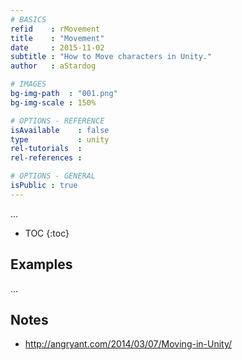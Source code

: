 ```yaml
---
# BASICS
refid    : rMovement
title    : "Movement"
date     : 2015-11-02
subtitle : "How to Move characters in Unity."
author   : aStardog

# IMAGES
bg-img-path  : "001.png"
bg-img-scale : 150%

# OPTIONS - REFERENCE
isAvailable    : false
type           : unity
rel-tutorials  : 
rel-references : 

# OPTIONS - GENERAL
isPublic : true
---
```

...

* TOC
{:toc}

## Examples

...

## Notes

* http://angryant.com/2014/03/07/Moving-in-Unity/